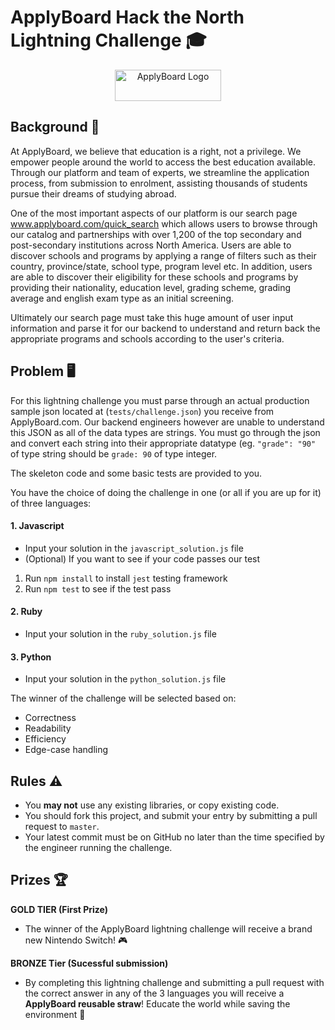 # ApplyBoard Hack the North Lightning Challenge  🎓

<p align="center">
  <a href="https://evilmartians.com/?utm_source=size-limit">
    <img src="https://didmdw8v48h5q.cloudfront.net/ca/wp-content/uploads/2018/07/New-2018-AB.png"
         alt="ApplyBoard Logo" width="170" height="50">
  </a>
</p>

## Background 📖

[applyboard-img]:                       https://didmdw8v48h5q.cloudfront.net/ca/wp-content/uploads/2018/07/New-2018-AB.png
At ApplyBoard, we believe that education is a right, not a privilege. We empower people around the world to access the best education available. Through our platform and team of experts, we streamline the application process, from submission to enrolment, assisting thousands of students pursue their dreams of studying abroad.

One of the most important aspects of our platform is our search page www.applyboard.com/quick_search which allows users to browse through our catalog and partnerships with over 1,200 of the top secondary and post-secondary institutions across North America. Users are able to discover schools and programs by applying a range of filters such as their country, province/state, school type, program level etc. In addition, users are able to discover their eligibility for these schools and programs by providing their nationality, education level, grading scheme, grading average and english exam type as an initial screening. 

Ultimately our search page must take this huge amount of user input information and parse it for our backend to understand and return back the appropriate programs and schools according to the user's criteria.

## Problem 🖥

For this lightning challenge you must parse through an actual production sample json located at (`tests/challenge.json`) you receive from ApplyBoard.com. Our backend engineers however are unable to understand this JSON as all of the data types are strings. You must go through the json and convert each string into their appropriate datatype (eg. `"grade": "90"` of type string should be `grade: 90` of type integer. 

The skeleton code and some basic tests are provided to you. 

You have the choice of doing the challenge in one (or all if you are up for it) of three languages: 
#### 1. Javascript 
* Input your solution in the `javascript_solution.js` file
* (Optional) If you want to see if your code passes our test
1. Run `npm install` to install `jest` testing framework
2. Run `npm test` to see if the test pass
#### 2. Ruby
* Input your solution in the `ruby_solution.js` file
#### 3. Python
* Input your solution in the `python_solution.js` file

The winner of the challenge will be selected based on:

* Correctness
* Readability
* Efficiency
* Edge-case handling

## Rules ⚠
* You **may not** use any existing libraries, or copy existing code.
* You should fork this project, and submit your entry by submitting a pull request to `master`.
* Your latest commit must be on GitHub no later than the time specified by the engineer running the challenge.

## Prizes 🏆
**GOLD TIER (First Prize)**
* The winner of the ApplyBoard lightning challenge will receive a brand new Nintendo Switch! 🎮

**BRONZE Tier (Sucessful submission)**
* By completing this lightning challenge and submitting a pull request with the correct answer in any of the 3 languages you will receive a **ApplyBoard reusable straw**! Educate the world while saving the environment 🌲
